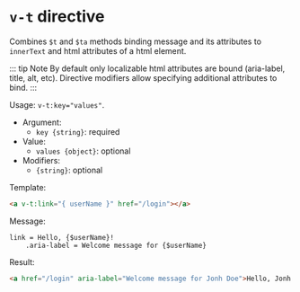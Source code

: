 # `v-t` directive

Combines `$t` and `$ta` methods binding message and its attributes to `innerText` and html attributes of a html element.

::: tip Note
By default only localizable html attributes are bound (aria-label, title, alt, etc). Directive modifiers allow specifying additional attributes to bind.
:::

Usage: `v-t:key="values"`.

* Argument:
  * `key {string}`: required
* Value:
  * `values {object}`: optional
* Modifiers:
  * `{string}`: optional

Template:
```html
<a v-t:link="{ userName }" href="/login"></a>
```

Message:
```ftl
link = Hello, {$userName}!
    .aria-label = Welcome message for {$userName}
```

Result:
```html
<a href="/login" aria-label="Welcome message for ⁨Jonh Doe⁩">Hello, ⁨Jonh Doe⁩</a>
```

